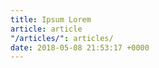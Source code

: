 ```yaml
---
title: Ipsum Lorem
article: article
"/articles/": articles/
date: 2018-05-08 21:53:17 +0000
---
```

